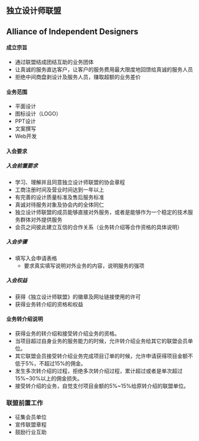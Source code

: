 ## 独立设计师联盟
## Alliance of Independent Designers
#### 成立宗旨
+ 通过联盟结成团结互助的业务团体
+ 让真诚的服务直达客户，让客户的服务费用最大限度地回馈给真诚的服务人员
+ 拒绝中间商盘剥设计及服务人员，赚取超额的业务差价
#### 业务范围
+ 平面设计
+ 图标设计（LOGO）
+ PPT设计
+ 文案撰写
+ Web开发
#### 入会要求
##### 入会前置要求
+ 学习、理解并且同意独立设计师联盟的协会章程
+ 工商注册时间及营业时间达到一年以上
+ 有完善的设计质量标准及售后服务标准
+ 真诚对待服务对象及协会内的全体同仁
+ 独立设计师联盟的成员能够直接对外服务，或者是能够作为一个稳定的技术服务群体对外提供服务
+ 会员之间彼此建立互信的合作关系（业务转介绍等合作资格的具体说明）
##### 入会步骤
+ 填写入会申请表格
  + 要求真实填写说明对外业务的内容，说明服务的强项
##### 入会权益
+ 获得《独立设计师联盟》的徽章及网址链接使用的许可
+ 获得业务转介绍的资格和权益
#### 业务转介绍说明
+ 获得业务的转介绍和接受转介绍业务的资格。
+ 当项目超过自身业务的服务能力的时候，允许转介绍业务给其它的联盟会员单位。
+ 其它联盟会员接受转介绍业务完成项目订单的时候，允许申请获得项目金额不低于5%，不超过15%的佣金。
+ 发生多次转介绍的过程，拒绝多次转介绍过程，累计超过或者是单次超过15%~30%以上的佣金损失。
+ 接受转介绍的业务，自觉支付项目金额的5%~15%给原转介绍的联盟单位。
### 联盟前置工作
+ 征集会员单位
+ 宣传联盟章程
+ 鼓励行业互助
